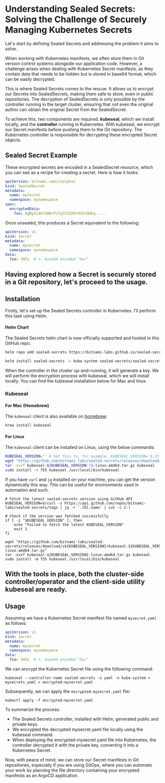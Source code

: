 # Understanding Sealed Secrets: Solving the Challenge of Securely Managing Kubernetes Secrets

Let's start by defining Sealed Secrets and addressing the problem it aims to solve.

When working with Kubernetes manifests, we often store them in Git version control systems alongside our application code. However, a challenge arises when dealing with Kubernetes Secret manifests, as they contain data that needs to be hidden but is stored in base64 format, which can be easily decrypted.

This is where Sealed Secrets comes to the rescue. It allows us to encrypt our Secrets into SealedSecrets, making them safe to store, even in public repositories. The decryption of SealedSecrets is only possible by the controller running in the target cluster, ensuring that not even the original author can obtain the original Secret from the SealedSecret.

To achieve this, two components are required: **kubeseal**, which we install locally, and the **controller** running in Kubernetes. With kubeseal, we encrypt our Secret manifests before pushing them to the Git repository. The Kubernetes controller is responsible for decrypting these encrypted Secret objects.

## Sealed Secret Example
These encrypted secrets are encoded in a SealedSecret resource, which you can see as a recipe for creating a secret. Here is how it looks:

```yaml
apiVersion: bitnami.com/v1alpha1
kind: SealedSecret
metadata:
  name: mysecret
  namespace: mynamespace
spec:
  encryptedData:
    foo: AgBy3i4OJSWK+PiTySYZZA9rO43cGDEq.....
```
Once unsealed, this produces a Secret equivalent to the following:
```yaml
apiVersion: v1
kind: Secret
metadata:
  name: mysecret
  namespace: mynamespace
data:
  foo: YmFy  # <- base64 encoded "bar"
```
Having explored how a Secret is securely stored in a Git repository, let's proceed to the usage.
---
## Installation
Firstly, let's set up the Sealed Secrets controller in Kubernetes. I'll perform this task using Helm.
#### Helm Chart

The Sealed Secrets helm chart is now officially supported and hosted in this GitHub repo.

```bash
helm repo add sealed-secrets https://bitnami-labs.github.io/sealed-secrets
```
```bash
helm install sealed-secrets -n kube-system sealed-secrets/sealed-secrets
```

When the controller in the cluster up-and-running, it will generate a key. We will perform the encryption process with kubeseal, which we will install locally. You can find the kubeseal installation below for Mac and linux.

### Kubeseal

#### For Mac (Homebrew)

The `kubeseal` client is also available on [homebrew](https://formulae.brew.sh/formula/kubeseal):

```bash
brew install kubeseal
```
#### For Linux 
The `kubeseal` client can be installed on Linux, using the below commands:

```bash
KUBESEAL_VERSION='' # Set this to, for example, KUBESEAL_VERSION='0.23.0'
wget "https://github.com/bitnami-labs/sealed-secrets/releases/download/v${KUBESEAL_VERSION:?}/kubeseal-${KUBESEAL_VERSION:?}-linux-amd64.tar.gz"
tar -xvzf kubeseal-${KUBESEAL_VERSION:?}-linux-amd64.tar.gz kubeseal
sudo install -m 755 kubeseal /usr/local/bin/kubeseal
```
If you have `curl` and `jq` installed on your machine, you can get the version dynamically this way. This can be useful for environments used in automation and such.

```
# Fetch the latest sealed-secrets version using GitHub API
KUBESEAL_VERSION=$(curl -s https://api.github.com/repos/bitnami-labs/sealed-secrets/tags | jq -r '.[0].name' | cut -c 2-)

# Check if the version was fetched successfully
if [ -z "$KUBESEAL_VERSION" ]; then
    echo "Failed to fetch the latest KUBESEAL_VERSION"
    exit 1
fi

wget "https://github.com/bitnami-labs/sealed-secrets/releases/download/v${KUBESEAL_VERSION}/kubeseal-${KUBESEAL_VERSION}-linux-amd64.tar.gz"
tar -xvzf kubeseal-${KUBESEAL_VERSION}-linux-amd64.tar.gz kubeseal
sudo install -m 755 kubeseal /usr/local/bin/kubeseal
```
With the tools in place, both the cluster-side controller/operator and the client-side utility kubeseal are ready.
---
## Usage
Assuming we have a Kubernetes Secret manifest file named `mysecret.yaml` as follows:
```mysecret.yaml
apiVersion: v1
kind: Secret
metadata:
  name: mysecret
  namespace: mynamespace
data:
  foo: YmFy  # <- base64 encoded "bar"
```
We can encrypt the Kubernetes Secret file using the following command:
```
kubeseal --controller-name sealed-secrets -o yaml -n kube-system < mysecrets.yaml > encrypted-mysecret.yaml
```
Subsequently, we can apply the `encrypted-mysecret.yaml` file:
```
kubectl apply -f encrypted-mysecret.yaml
```
To summarize the process:

- The Sealed Secrets controller, installed with Helm, generated public and private keys.
- We encrypted the decrypted mysecret.yaml file locally using the kubeseal command.
- When deploying the encrypted-mysecret.yaml file into Kubernetes, the controller decrypted it with the private key, converting it into a Kubernetes Secret.

Now, with peace of mind, we can store our Secret manifests in Git repositories, especially if you are using GitOps, where you can automate your work by planning the file directory containing your encrypted manifests as an ArgoCD application.
